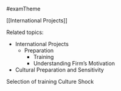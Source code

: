 #examTheme

[[International Projects]]

Related topics:
- International Projects
	- Preparation
		- Training
		- Understanding Firm’s Motivation
- Cultural Preparation and Sensitivity


Selection of training
Culture Shock